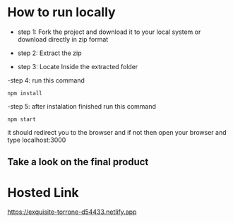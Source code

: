 # How to run locally

- step 1: Fork the project and download it to your local system or download directly in zip format

- step 2: Extract the zip

- step 3: Locate Inside the extracted folder

-step 4: run this command

```
npm install

```

-step 5: after instalation finished run this command

```
npm start

```

it should redirect you to the browser and if not then open your browser and type localhost:3000

## Take a look on the final product

# Hosted Link

https://exquisite-torrone-d54433.netlify.app
